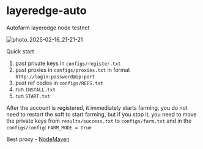 # layeredge-auto
Autofarm layeredge node testnet

![photo_2025-02-16_21-21-21](https://github.com/user-attachments/assets/8e1be1e6-01e7-43a2-aec4-055cf8b704ce)


Quick start

1. past private keys in `configs/register.txt`
2. past proxies in `configs/proxies.txt` in format `http://login:password@ip:port`
3. past ref codes in `configs/REFS.txt`
4. run `INSTALL.txt`
5. run `START.txt`

After the account is registered, it immediately starts farming, you do not need to restart the soft to start farming, but if you stop it, you need to move the private keys from `results/success.txt` to `configs/farm.txt` and in the `configs/config`: `FARM_MODE = True`

Best proxy - [NodeMaven](https://nodemaven.com/?ref_id=e0ff048c)
